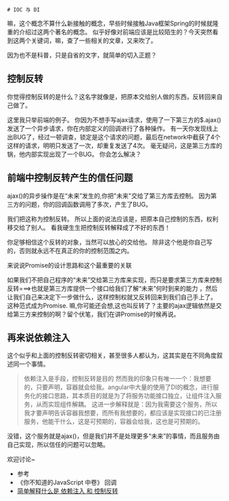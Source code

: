     # IOC 与 DI
嘛，这个概念不算什么新接触的概念，早些时候接触Java框架Spring的时候就隆重的介绍过这两个著名的概念。
似乎好像对前端应该是比较陌生的？今天突然看到这两个关键词，嘛，查了一些相关的文章，又来吹了。

因为也不是科普，只是自省的文字，就简单的切入正题？

## 控制反转
你觉得控制反转的是什么？这名字就像是，把原本交给别人做的东西，反转回来自己做了。

这里我只举前端的例子。
你因为不想手写ajax请求，使用了一下第三方的$.ajax()发送了一个异步请求，你在内部定义的回调进行了各种操作。
有一天你发现线上出BUG了，经过一顿调查，锁定是这个请求的问题，最后在network中截获了4个这样的请求，明明只发送了一次，却重复发送了4次。
毫无疑问，这是第三方库的锅，他内部实现出现了一个BUG。
你会怎么解决？

## 前端中控制反转产生的信任问题

ajax()的异步操作是在“未来”发生的,你把"未来"交给了第三方库去控制。
因为第三方的问题，你的回调函数调用了多次，产生了BUG。

我们把这称为控制反转。
所以上面的说法应该是，把原本自己控制的东西，权利移交给了别人。
看我硬生生把控制反转解释成了不好的东西！

你足够相信这个反转的对象，当然可以放心的交给他。
除非这个他是你自己写的，否则就永远不在真正的你的控制范围之内。

来说说Promise的设计思路和这个最重要的关联

如果我们不把自己程序的“未来”交给第三方库来实现，而只是要求第三方库来控制反转===>也就是第三方库提供一个接口给我们了解“未来”何时到来的能力
，然后让我们自己来决定下一步做什么，这样控制权就又反转回来到我们自己手上了。
这种范式成为Promise.
嘛,你可能还会想,这也叫反转了？主要的ajax逻辑依然是交给第三方来控制的啊？留个伏笔，我们在讲Promise的时候再说。

## 再来说依赖注入

这个似乎和上面的控制反转密切相关，甚至很多人都认为，这其实是在不同角度叙述同一个事情。
> 依赖注入是手段，控制反转是目的
然而我的印象只有唯一一个：我想要的，只要声明，容器就会给我。angular中大量的使用了DI的概念，进行服务化的接口思路，其本质目的就是为了将服务功能接口独立，让组件注入服务，从而实现组件解耦。
这进一步解释就是：因为我需要这个服务，所以我才要声明告诉容器我想要，而所有我想要的，都应该是实现接口的已注册服务，他能干什么，这是可预期的，容器会给我，这也是可预期的。

没错，这个服务就是ajax()，但是我们并不是处理更多“未来”的事情，而且服务由自己实现，所以信任的问题可以忽略。

欢迎讨论~

- 参考
- 《你不知道的JavaScript 中卷》 回调
- [简单解释什么是 依赖注入 和 控制反转](https://juejin.im/post/5961bd955188250da35f05d7)